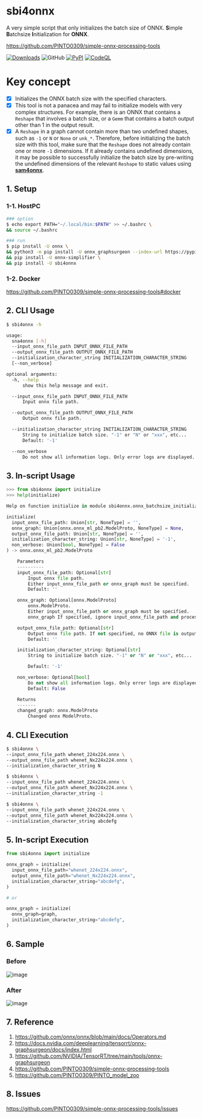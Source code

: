 # sbi4onnx
A very simple script that only initializes the batch size of ONNX. **S**imple **B**atchsize **I**nitialization for **ONNX**.

https://github.com/PINTO0309/simple-onnx-processing-tools

[![Downloads](https://static.pepy.tech/personalized-badge/sbi4onnx?period=total&units=none&left_color=grey&right_color=brightgreen&left_text=Downloads)](https://pepy.tech/project/sbi4onnx) ![GitHub](https://img.shields.io/github/license/PINTO0309/sbi4onnx?color=2BAF2B) [![PyPI](https://img.shields.io/pypi/v/sbi4onnx?color=2BAF2B)](https://pypi.org/project/sbi4onnx/) [![CodeQL](https://github.com/PINTO0309/sbi4onnx/workflows/CodeQL/badge.svg)](https://github.com/PINTO0309/sbi4onnx/actions?query=workflow%3ACodeQL)

# Key concept
- [x] Initializes the ONNX batch size with the specified characters.
- [x] This tool is not a panacea and may fail to initialize models with very complex structures. For example, there is an ONNX that contains a `Reshape` that involves a batch size, or a `Gemm` that contains a batch output other than 1 in the output result.
- [x] A `Reshape` in a graph cannot contain more than two undefined shapes, such as `-1` or `N` or `None` or `unk_*`. Therefore, before initializing the batch size with this tool, make sure that the `Reshape` does not already contain one or more `-1` dimensions. If it already contains undefined dimensions, it may be possible to successfully initialize the batch size by pre-writing the undefined dimensions of the relevant `Reshape` to static values using **[sam4onnx](https://github.com/PINTO0309/sam4onnx)**.

## 1. Setup
### 1-1. HostPC
```bash
### option
$ echo export PATH="~/.local/bin:$PATH" >> ~/.bashrc \
&& source ~/.bashrc

### run
$ pip install -U onnx \
&& python3 -m pip install -U onnx_graphsurgeon --index-url https://pypi.ngc.nvidia.com \
&& pip install -U onnx-simplifier \
&& pip install -U sbi4onnx
```
### 1-2. Docker
https://github.com/PINTO0309/simple-onnx-processing-tools#docker

## 2. CLI Usage
```bash
$ sbi4onnx -h

usage:
  sna4onnx [-h]
  --input_onnx_file_path INPUT_ONNX_FILE_PATH
  --output_onnx_file_path OUTPUT_ONNX_FILE_PATH
  --initialization_character_string INITIALIZATION_CHARACTER_STRING
  [--non_verbose]

optional arguments:
  -h, --help
      show this help message and exit.

  --input_onnx_file_path INPUT_ONNX_FILE_PATH
      Input onnx file path.

  --output_onnx_file_path OUTPUT_ONNX_FILE_PATH
      Output onnx file path.

  --initialization_character_string INITIALIZATION_CHARACTER_STRING
      String to initialize batch size. "-1" or "N" or "xxx", etc...
      Default: '-1'

  --non_verbose
      Do not show all information logs. Only error logs are displayed.
```

## 3. In-script Usage
```python
>>> from sbi4onnx import initialize
>>> help(initialize)

Help on function initialize in module sbi4onnx.onnx_batchsize_initialize:

initialize(
  input_onnx_file_path: Union[str, NoneType] = '',
  onnx_graph: Union[onnx.onnx_ml_pb2.ModelProto, NoneType] = None,
  output_onnx_file_path: Union[str, NoneType] = '',
  initialization_character_string: Union[str, NoneType] = '-1',
  non_verbose: Union[bool, NoneType] = False
) -> onnx.onnx_ml_pb2.ModelProto

    Parameters
    ----------
    input_onnx_file_path: Optional[str]
        Input onnx file path.
        Either input_onnx_file_path or onnx_graph must be specified.
        Default: ''

    onnx_graph: Optional[onnx.ModelProto]
        onnx.ModelProto.
        Either input_onnx_file_path or onnx_graph must be specified.
        onnx_graph If specified, ignore input_onnx_file_path and process onnx_graph.

    output_onnx_file_path: Optional[str]
        Output onnx file path. If not specified, no ONNX file is output.
        Default: ''

    initialization_character_string: Optional[str]
        String to initialize batch size. "-1" or "N" or "xxx", etc...

        Default: '-1'

    non_verbose: Optional[bool]
        Do not show all information logs. Only error logs are displayed.
        Default: False

    Returns
    -------
    changed_graph: onnx.ModelProto
        Changed onnx ModelProto.
```

## 4. CLI Execution
```bash
$ sbi4onnx \
--input_onnx_file_path whenet_224x224.onnx \
--output_onnx_file_path whenet_Nx224x224.onnx \
--initialization_character_string N

$ sbi4onnx \
--input_onnx_file_path whenet_224x224.onnx \
--output_onnx_file_path whenet_Nx224x224.onnx \
--initialization_character_string -1

$ sbi4onnx \
--input_onnx_file_path whenet_224x224.onnx \
--output_onnx_file_path whenet_Nx224x224.onnx \
--initialization_character_string abcdefg
```

## 5. In-script Execution
```python
from sbi4onnx import initialize

onnx_graph = initialize(
  input_onnx_file_path="whenet_224x224.onnx",
  output_onnx_file_path="whenet_Nx224x224.onnx",
  initialization_character_string="abcdefg",
)

# or

onnx_graph = initialize(
  onnx_graph=graph,
  initialization_character_string="abcdefg",
)
```

## 6. Sample
### Before
![image](https://user-images.githubusercontent.com/33194443/166225839-3b8d6378-e76f-4139-b5d1-db547ba16d16.png)

### After
![image](https://user-images.githubusercontent.com/33194443/166225927-cb39ea2f-85f6-4fdd-afbc-78a46a2475a1.png)

## 7. Reference
1. https://github.com/onnx/onnx/blob/main/docs/Operators.md
2. https://docs.nvidia.com/deeplearning/tensorrt/onnx-graphsurgeon/docs/index.html
3. https://github.com/NVIDIA/TensorRT/tree/main/tools/onnx-graphsurgeon
4. https://github.com/PINTO0309/simple-onnx-processing-tools
5. https://github.com/PINTO0309/PINTO_model_zoo

## 8. Issues
https://github.com/PINTO0309/simple-onnx-processing-tools/issues
